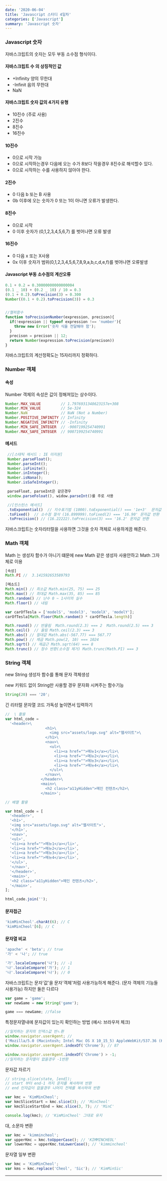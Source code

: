 ```yaml
---
date: '2020-06-04'
title: 'Javascript 스터디 4일차'
categories: ['Javascript']
summary: 'Javascript 숫자'
---
```


### Javascript 숫자

자바스크립트의 숫자는 모두 부동 소수점 형식이다.

#### 자바스크립트 수 의 상징적인 값

- +Infinity 양의 무한대
- -Infinit 음의 무한대
- NaN

#### 자바스크립트 숫자 값의 4가지 유형

- 10진수 (주로 사용)
- 2진수
- 8진수
- 16진수

#### 10진수

- 0으로 시작 가능
- 0으로 시작하는경우 다음에 오는 수가 8보다 작을경우 8진수로 해석할수 있다.
- 0으로 시작하는 수를 사용하지 않아야 한다.

#### 2진수

- 0 다음 b 또는 B 사용
- 0b 이후에 오는 숫자가 0 또는 1이 아니면 오류가 발생한다.

#### 8진수

- 0으로 시작
- 0 이후 숫자가 (0,1,2,3,4,5,6,7) 를 벗어나면 오류 발생

#### 16진수

- 0 다음 x 또는 X사용
- 0x 이후 숫자가 범위(0,1,2,3,4,5,6,7,8,9,a,b,c,d,e,f)를 벗어나면 오류발생

#### Javascript 부동 소수점의 계산오류

```javascript
0.1 + 0.2 = 0.30000000000000004
(0.1 _ 10) + (0.2 _ 10) / 10 = 0.3
(0.1 + 0.2).toPrecision(3) = 0.300
Number((0.1 + 0.2).toPrecision(3)) = 0.3


//헬퍼함수
function toPrecisionNumber(expression, precison){
  if(!expression || typeof expression !== 'number'){
    throw new Error('숫자 식을 전달해야 함');
  }
  precison = precison || 12;
  return Number(expression.toPrecision(precison))
}
```

자바스크립트의 계산정확도는 15자리까지 정확하다.

### Number 객체

#### 속성

Number 객체의 속성은 값이 정해져있는 상수이다.

```Javascript
Number.MAX_VALUE         // 1.7976931348623157e+308
Number.MIN_VALUE         // 5e-324
Number.NaN               // NaN (Not a Number)
Number.POSITIVE_INFINITY // Infinity
Number.NEGATIVE_INFINITY // -Infinity
Number.MIN_SAFE_INTEGER  // -9007199254740991
Number.MAX_SAFE_INTEGER  // 9007199254740991
```

#### 메서드

```Javascript
 //[스태틱 메서드 : IE 미지원]
 Number.parseFloat();
 Number.parseInt();
 Number.isFinite();
 Number.inInteger();
 Number.isNana();
 Number.isSafeInteger();

 parseFloat, parseInt은 같은경우
 window.parseFoloat(), widow.parseInt()를 주로 사용

 //[인스턴스 메서드]
 .toExponential()  // 지수표기법 (1000).toExponential() === '1e+3'  문자값 반환
 .toFixed()  // 소수점 절삭 (16.899999).toFixed(2) === '16.90' 문자값 반환
 .toPrecision() // (16.22222).toPrecision(3) === '16.2' 문자값 반환
```

자바스크립트는 숫자리터럴을 사용하면 그것을 숫자 객체로 사용하게끔 해준다.
<br>

### Math 객체

Math 는 생성자 함수가 아니기 떄문에 new Math 같은 생성자 사용안하고 Math 그자체로 이용

```Javascript
[속성]
Math.PI //  3.141592653589793

[메소드]
Math.min() // 최소값 Math.min(25, 75) === 25
Math.max() // 최대값 Math.max(35, 85) === 85
Math.random() // 난수 0 ~ 1사이의 실수
Math.floor() // 내림

var carOfTesla = ['modelS', 'model3', 'modelX', 'modelY'];
carOfTesla[Math.floor(Math.random() * carOfTesla.length)]

Math.round() // 반올림  Math.round(2.3) === 2  Math.round(2.5) === 3
Math.ceil()  // 올림 Math.ceil(2.3) === 3
Math.abs() // 절대값 Math.abs(-567.77) === 567.77
Math.pow() // 제곱 Math.pow(2, 10) === 1024
Math.sqrt() // 제곱근 Math.sqrt(64) === 8
Math.trunc() // 정수 반환(소수점 제거) Math.trunc(Math.PI) === 3
```

### String 객체

new String 생성자 함수를 통해 문자 객체생성

new 키워드 없이 String만 사용할 경우 문자화 시켜주는 함수기능

```javascript
String(20) === '20';
```

긴 리터럴 문자열 코드 가독성 높이면서 입력하기

```javascript
//  \ 활용
var html_code =
  '<header>\
                  <h1>\
                    <img src="assets/logo.svg" alt="웹사이트">\
                  </h1>\
                  <nav>\
                    <ul>\
                      <li><a href="">메뉴1</a></li>\
                      <li><a href="">메뉴2</a></li>\
                      <li><a href="">메뉴3</a></li>\
                      <li><a href="">메뉴4</a></li>\
                    </ul>\
                  </nav>\
                </header>\
                <main>\
                  <h2 class="a11yHidden">메인 컨텐츠</h2>\
                </main>';

// 배열 활용

var html_code = [
  '<header>',
  '<h1>',
  '<img src="assets/logo.svg" alt="웹사이트">',
  '</h1>',
  '<nav>',
  '<ul>',
  '<li><a href="">메뉴1</a></li>',
  '<li><a href="">메뉴2</a></li>',
  '<li><a href="">메뉴3</a></li>',
  '<li><a href="">메뉴4</a></li>',
  '</ul>',
  '</nav>',
  '</header>',
  '<main>',
  '<h2 class="a11yHidden">메인 컨텐츠</h2>',
  '</main>',
];

html_code.join('');
```

#### 문자접근

```javascript
'kimMinCheol'.charAt(6); // C
'kimMinCheol'[6]; // C
```

#### 문자열 비교

```javascript
'apache' < 'beta'; // true
'가' < '나'; // true

'가'.localeCompare('나'); // -1
'나'.localeCompare('가'); // 1
'나'.localeCompare('나'); // 0
```

자바스크립트는 문자'값'을 문자'객체'처럼 사용가능하게 해준다. (문자 객체의 기능들 사용가능)
하지만 둘은 다르다

```javascript
var game = 'game';
var newGame = new String('game');

game === newGame; //false
```

특정문자열내에 문자값이 있는지 확인하는 방법
(예시: 브라우저 체크)

```javascript
//일치하는 문자의 인덱스값 반ㄴ환
window.navigator.userAgent; //
('Mozilla/5.0 (Macintosh; Intel Mac OS X 10_15_5) AppleWebKit/537.36 (KHTML, like Gecko) Chrome/83.0.4103.116 Safari/537.36');
window.navigator.userAgent.indexOf('Chrome'); // 87

window.navigator.userAgent.indexOf('Chrome') > -1;
//일치하는 문자열이 없을경우 -1반환
```

문자값 자르기

```javascript
// string.slice(state, [end]);
// start 부터 end-1 까지 문자를 복사하여 반환
// end 인자값이 없을경우 나머지 전체를 복사하여 반환

var kmc = 'KimMinCheol';
var kmcSliceStart = kmc.slice(3); // 'MinCheol'
var kmcSliceStartEnd = kmc.slice(3, 7); // 'MinC'

console.log(kmc); // 'KimMinCheol' 그대로 유지
```

대, 소문자 변환

```javascript
var kmc = 'kimmincheol';
var upperKmc = kmc.toUpperCase(); // 'KIMMINCHEOL'
var lowerKmc = upperKmc.toLowerCase(); // 'kimmincheol'
```

문자열 일부 변환

```javascript
var kmc = 'KimMinCheol';
var kms = kmc.replace('Cheol', 'Sic'); // 'KimMinSic'
```

---
